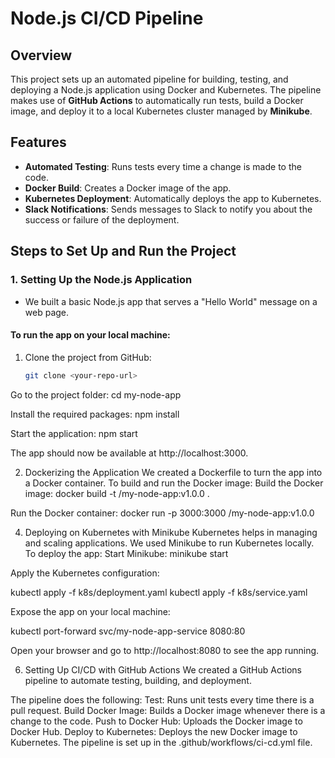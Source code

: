 # Node.js CI/CD Pipeline

## Overview
This project sets up an automated pipeline for building, testing, and deploying a Node.js application using Docker and Kubernetes. The pipeline makes use of **GitHub Actions** to automatically run tests, build a Docker image, and deploy it to a local Kubernetes cluster managed by **Minikube**.

## Features
- **Automated Testing**: Runs tests every time a change is made to the code.
- **Docker Build**: Creates a Docker image of the app.
- **Kubernetes Deployment**: Automatically deploys the app to Kubernetes.
- **Slack Notifications**: Sends messages to Slack to notify you about the success or failure of the deployment.

## Steps to Set Up and Run the Project

### 1. Setting Up the Node.js Application
- We built a basic Node.js app that serves a "Hello World" message on a web page.

#### To run the app on your local machine:
1. Clone the project from GitHub:
   ```bash
   git clone <your-repo-url>
Go to the project folder:
cd my-node-app

Install the required packages:
npm install

Start the application:
npm start

The app should now be available at http://localhost:3000.

2. Dockerizing the Application
We created a Dockerfile to turn the app into a Docker container.
To build and run the Docker image:
Build the Docker image:
docker build -t <docker-hub-username>/my-node-app:v1.0.0 .

Run the Docker container:
docker run -p 3000:3000 <docker-hub-username>/my-node-app:v1.0.0


4. Deploying on Kubernetes with Minikube
Kubernetes helps in managing and scaling applications. We used Minikube to run Kubernetes locally.
To deploy the app:
Start Minikube:
minikube start

Apply the Kubernetes configuration:

kubectl apply -f k8s/deployment.yaml
kubectl apply -f k8s/service.yaml


Expose the app on your local machine:

kubectl port-forward svc/my-node-app-service 8080:80


Open your browser and go to http://localhost:8080 to see the app running.

6. Setting Up CI/CD with GitHub Actions
We created a GitHub Actions pipeline to automate testing, building, and deployment.

The pipeline does the following:
Test: Runs unit tests every time there is a pull request.
Build Docker Image: Builds a Docker image whenever there is a change to the code.
Push to Docker Hub: Uploads the Docker image to Docker Hub.
Deploy to Kubernetes: Deploys the new Docker image to Kubernetes.
The pipeline is set up in the .github/workflows/ci-cd.yml file.
